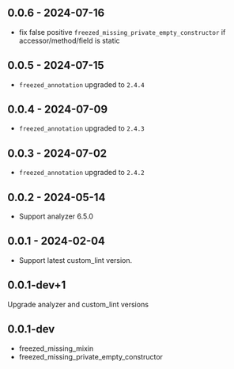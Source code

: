 ## 0.0.6 - 2024-07-16

- fix false positive `freezed_missing_private_empty_constructor` if accessor/method/field is static

## 0.0.5 - 2024-07-15

- `freezed_annotation` upgraded to `2.4.4`

## 0.0.4 - 2024-07-09

- `freezed_annotation` upgraded to `2.4.3`

## 0.0.3 - 2024-07-02

- `freezed_annotation` upgraded to `2.4.2`

## 0.0.2 - 2024-05-14

- Support analyzer 6.5.0

## 0.0.1 - 2024-02-04

- Support latest custom_lint version.

## 0.0.1-dev+1

Upgrade analyzer and custom_lint versions

## 0.0.1-dev

- freezed_missing_mixin
- freezed_missing_private_empty_constructor

